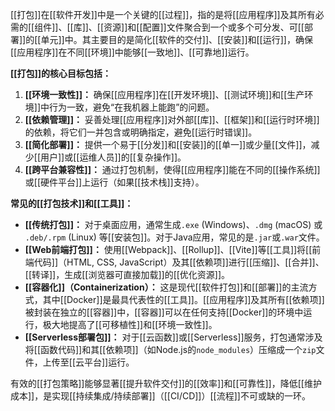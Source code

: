 [[打包]]在[[软件开发]]中是一个关键的[[过程]]，指的是将[[应用程序]]及其所有必需的[[组件]]、[[库]]、[[资源]]和[[配置]]文件聚合到一个或多个可分发、可[[部署]]的[[单元]]中。其主要目的是简化[[软件的交付]]、[[安装]]和[[运行]]，确保[[应用程序]]在不同[[环境]]中能够[[一致地]]、[[可靠地]]运行。

**[[打包]]的核心目标包括：**
1.  **[[环境一致性]]：** 确保[[应用程序]]在[[开发环境]]、[[测试环境]]和[[生产环境]]中行为一致，避免“在我机器上能跑”的问题。
2.  **[[依赖管理]]：** 妥善处理[[应用程序]]对外部[[库]]、[[框架]]和[[运行时环境]]的依赖，将它们一并包含或明确指定，避免[[运行时错误]]。
3.  **[[简化部署]]：** 提供一个易于[[分发]]和[[安装]]的[[单一]]或少量[[文件]]，减少[[用户]]或[[运维人员]]的[[复杂操作]]。
4.  **[[跨平台兼容性]]：** 通过打包机制，使得[[应用程序]]能在不同的[[操作系统]]或[[硬件平台]]上运行（如果[[技术栈]]支持）。

**常见的[[打包技术]]和[[工具]]：**

*   **[[传统打包]]：** 对于桌面应用，通常生成`.exe` (Windows)、`.dmg` (macOS) 或 `.deb/.rpm` (Linux) 等[[安装包]]。对于Java应用，常见的是`.jar`或`.war`文件。
*   **[[Web前端打包]]：** 使用[[Webpack]]、[[Rollup]]、[[Vite]]等[[工具]]将[[前端代码]]（HTML, CSS, JavaScript）及其[[依赖项]]进行[[压缩]]、[[合并]]、[[转译]]，生成[[浏览器可直接加载]]的[[优化资源]]。
*   **[[容器化]]（Containerization）：** 这是现代[[软件打包]]和[[部署]]的主流方式，其中[[Docker]]是最具代表性的[[工具]]。[[应用程序]]及其所有[[依赖项]]被封装在独立的[[容器]]中，[[容器]]可以在任何支持[[Docker]]的环境中运行，极大地提高了[[可移植性]]和[[环境一致性]]。
*   **[[Serverless部署包]]：** 对于[[云函数]]或[[Serverless]]服务，打包通常涉及将[[函数代码]]和其[[依赖项]]（如Node.js的`node_modules`）压缩成一个`zip`文件，上传至[[云平台]]运行。

有效的[[打包策略]]能够显著[[提升软件交付]]的[[效率]]和[[可靠性]]，降低[[维护成本]]，是实现[[持续集成/持续部署]]（[[CI/CD]]）[[流程]]不可或缺的一环。